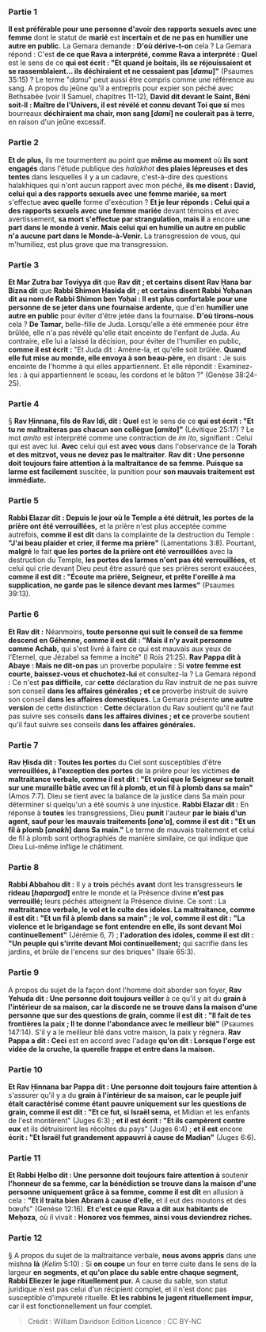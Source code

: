 
### Partie 1
<b>Il est préférable pour une personne d'avoir des rapports sexuels avec une femme</b> dont le statut de <b>marié</b> est <b>incertain et de ne pas en humilier une autre en public.</b> La Gemara demande : <b>D'où dérive-t-on</b> cela ? La Gemara répond : C'est <b>de ce que Rava a interprété, comme Rava a interprété : Quel</b> est le sens de ce <b>qui est écrit : "Et quand je boitais, ils se réjouissaient et se rassemblaient... ils déchiraient et ne cessaient pas [<i>damu</i>]"</b> (Psaumes 35:15) ? Le terme "<i>damu</i>" peut aussi être compris comme une référence au sang. A propos du jeûne qu'il a entrepris pour expier son péché avec Bethsabée (voir II Samuel, chapitres 11-12), <b>David dit devant le Saint, Béni soit-Il : Maître de l'Univers, il est révélé et connu devant Toi que si</b> mes bourreaux <b>déchiraient ma chair, mon sang [<i>dami</i>] ne coulerait pas à terre,</b> en raison d'un jeûne excessif.

### Partie 2
<b>Et de plus,</b> ils me tourmentent au point que <b>même au moment</b> où <b>ils sont engagés</b> dans l'étude publique des <i>halakhot</i> <b>des plaies lépreuses et des tentes</b> dans lesquelles il y a un cadavre, c'est-à-dire des questions halakhiques qui n'ont aucun rapport avec mon péché, <b>ils me disent : David, celui qui a des rapports sexuels avec une femme mariée, sa mort</b> s'effectue <b>avec quelle</b> forme d'exécution ? <b>Et je leur réponds : Celui qui a des rapports sexuels avec une femme mariée</b> devant témoins et avec avertissement, <b>sa mort s'effectue par strangulation, mais il</b> a encore <b>une part dans le monde à venir. Mais celui qui en humilie un autre en public n'a aucune part dans le Monde-à-Venir.</b> La transgression de vous, qui m'humiliez, est plus grave que ma transgression.

### Partie 3
<b>Et Mar Zutra bar Toviyya dit</b> que <b>Rav dit ; et certains disent Rav Ḥana bar Bizna dit</b> que <b>Rabbi Shimon Ḥasida dit ; et certains disent Rabbi Yoḥanan dit au nom de Rabbi Shimon ben Yoḥai : Il est plus confortable pour une personne de se jeter dans une fournaise ardente,</b> que d'en <b>humilier une autre en public</b> pour éviter d'être jetée dans la fournaise. <b>D'où tirons-nous</b> cela ? <b>De Tamar,</b> belle-fille de Juda. Lorsqu'elle a été emmenée pour être brûlée, elle n'a pas révélé qu'elle était enceinte de l'enfant de Juda. Au contraire, elle lui a laissé la décision, pour éviter de l'humilier en public, <b>comme il est écrit :</b> "Et Juda dit : Amène-la, et qu'elle soit brûlée. <b>Quand elle fut mise au monde, elle envoya à son beau-père,</b> en disant : Je suis enceinte de l'homme à qui elles appartiennent. Et elle répondit : Examinez-les : à qui appartiennent le sceau, les cordons et le bâton ?" (Genèse 38:24-25).

### Partie 4
§ <b>Rav Ḥinnana, fils de Rav Idi, dit : Quel</b> est le sens de ce <b>qui est écrit : "Et tu ne maltraiteras pas chacun son collègue [<i>amito</i>]"</b> (Lévitique 25:17) ? Le mot <i>amito</i> est interprété comme une contraction de <i>im ito</i>, signifiant : Celui qui est avec lui. <b>Avec</b> celui qui est <b>avec vous</b> dans l'observance de la <b>Torah et des mitzvot, vous ne devez pas le maltraiter</b>. <b>Rav dit : Une personne doit toujours faire attention à la maltraitance de sa femme. Puisque sa larme est facilement</b> suscitée, la punition pour <b>son mauvais traitement est immédiate.</b>

### Partie 5
<b>Rabbi Elazar dit : Depuis le jour où le Temple a été détruit, les portes de la prière ont été verrouillées,</b> et la prière n'est plus acceptée comme autrefois, <b>comme il est dit</b> dans la complainte de la destruction du Temple : <b>"J'ai beau plaider et crier, il ferme ma prière"</b> (Lamentations 3:8). Pourtant, <b>malgré</b> le fait <b>que les portes de la prière ont été verrouillées</b> avec la destruction du Temple, <b>les portes des larmes n'ont pas été verrouillées,</b> et celui qui crie devant Dieu peut être assuré que ses prières seront exaucées, <b>comme il est dit : "Écoute ma prière, Seigneur, et prête l'oreille à ma supplication, ne garde pas le silence devant mes larmes"</b> (Psaumes 39:13).

### Partie 6
<b>Et Rav dit :</b> Néanmoins, <b>toute personne qui suit le conseil de sa femme descend en Géhenne, comme il est dit : "Mais il n'y avait personne comme Achab,</b> qui s'est livré à faire ce qui est mauvais aux yeux de l'Eternel, que Jézabel sa femme a incité" (I Rois 21:25). <b>Rav Pappa dit à Abaye : Mais ne dit-on pas</b> un proverbe populaire : Si <b>votre femme est courte, baissez-vous et chuchotez-lui</b> et consultez-la ? La Gemara répond : Ce n'est <b>pas difficile,</b> car <b>cette</b> déclaration du Rav instruit de ne pas suivre son conseil <b>dans les affaires générales ; et ce</b> proverbe instruit de suivre son conseil <b>dans les affaires domestiques.</b> La Gemara présente <b>une autre version</b> de cette distinction : <b>Cette</b> déclaration du Rav soutient qu'il ne faut pas suivre ses conseils <b>dans les affaires divines ; et ce</b> proverbe soutient qu'il faut suivre ses conseils <b>dans les affaires générales.</b>

### Partie 7
<b>Rav Ḥisda dit : Toutes les portes</b> du Ciel sont susceptibles d'être <b>verrouillées, à l'exception des portes</b> de la prière pour les victimes <b>de</b> <b>maltraitance verbale, comme il est dit : "Et voici que le Seigneur se tenait sur une muraille bâtie avec un fil à plomb, et un fil à plomb dans sa main"</b> (Amos 7:7). Dieu se tient avec la balance de la justice dans Sa main pour déterminer si quelqu'un a été soumis à une injustice. <b>Rabbi Elazar dit :</b> En réponse à <b>toutes</b> les transgressions, Dieu <b>punit</b> l'auteur <b>par le biais d'un agent, sauf pour les mauvais traitements [<i>ona'a</i>], comme il est dit : "Et un fil à plomb [<i>anakh</i>] dans Sa main."</b> Le terme de mauvais traitement et celui de fil à plomb sont orthographiés de manière similaire, ce qui indique que Dieu Lui-même inflige le châtiment.

### Partie 8
<b>Rabbi Abbahou dit :</b> Il y a <b>trois</b> péchés <b>avant</b> dont les transgresseurs <b>le rideau [<i>hapargod</i>]</b> entre le monde et la Présence divine <b>n'est pas verrouillé;</b> leurs péchés atteignent la Présence divine. Ce sont : La <b>maltraitance verbale, le vol et le culte des idoles. La maltraitance, comme il est dit : "Et un fil à plomb dans sa main" ; le vol, comme il est dit : "La violence et le brigandage se font entendre en elle, ils sont devant Moi continuellement"</b> (Jérémie 6, 7) ; <b>l'adoration des idoles, comme il est dit : "Un peuple qui s'irrite devant Moi continuellement;</b> qui sacrifie dans les jardins, et brûle de l'encens sur des briques" (Isaïe 65:3).

### Partie 9
A propos du sujet de la façon dont l'homme doit aborder son foyer, <b>Rav Yehuda dit : Une personne doit toujours veiller</b> à ce qu'il y ait du <b>grain à l'intérieur de sa maison, car la discorde ne se trouve dans la maison d'une personne que sur des questions de grain, comme il est dit : "Il fait de tes frontières la paix ; Il te donne l'abondance avec le meilleur blé"</b> (Psaumes 147:14). S'il y a le meilleur blé dans votre maison, la paix y régnera. <b>Rav Pappa a dit : Ceci</b> est en accord avec l'adage <b>qu'on dit : Lorsque l'orge est vidée de la cruche, la querelle frappe et entre dans la maison.</b>

### Partie 10
<b>Et Rav Ḥinnana bar Pappa dit : Une personne doit toujours faire attention à</b> s'assurer qu'il y a du <b>grain à l'intérieur de sa maison, car le peuple juif était caractérisé comme étant pauvre uniquement sur les questions de grain, comme il est dit : "Et ce fut, si Israël sema,</b> et Midian et les enfants de l'est montèrent" (Juges 6:3) ; <b>et il est écrit : "Et ils campèrent contre eux</b> et ils détruisirent les récoltes du pays" (Juges 6:4) ; <b>et il est</b> encore <b>écrit : "Et Israël fut grandement appauvri à cause de Madian"</b> (Juges 6:6).

### Partie 11
<b>Et Rabbi Ḥelbo dit : Une personne doit toujours faire attention à</b> soutenir <b>l'honneur de sa femme, car la bénédiction se trouve dans la maison d'une personne uniquement grâce à sa femme, comme il est dit</b> en allusion à cela : <b>"Et il traita bien Abram à cause d'elle,</b> et il eut des moutons et des bœufs" (Genèse 12:16). <b>Et c'est ce que Rava a dit aux habitants de Meḥoza,</b> où il vivait : <b>Honorez vos femmes, ainsi vous deviendrez riches.</b>

### Partie 12
§ A propos du sujet de la maltraitance verbale, <b>nous avons appris</b> dans une mishna <b>là</b> (<i>Kelim</i> 5:10) : Si <b>on coupe</b> un four en terre cuite dans le sens de la largeur <b>en segments, et qu'on place du sable entre chaque segment, Rabbi Eliezer le juge rituellement pur.</b> A cause du sable, son statut juridique n'est pas celui d'un récipient complet, et il n'est donc pas susceptible d'impureté rituelle. <b>Et les rabbins le jugent rituellement impur,</b> car il est fonctionnellement un four complet.

>Crédit : William Davidson Edition
>Licence : CC BY-NC